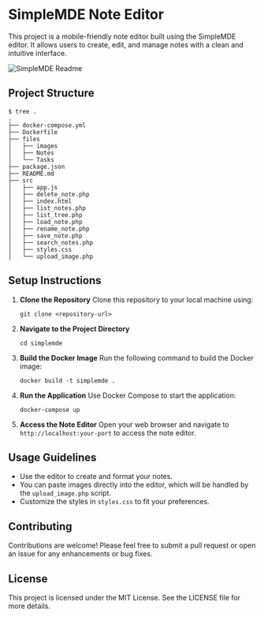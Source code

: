 # SimpleMDE Note Editor

This project is a mobile-friendly note editor built using the SimpleMDE editor. It allows users to create, edit, and manage notes with a clean and intuitive interface.

![SimpleMDE Readme](https://github.com/user-attachments/assets/0a2e18d7-d642-44b2-830f-ab205b60fbb4)

## Project Structure

```
$ tree .
.
├── docker-compose.yml
├── Dockerfile
├── files
│   ├── images
│   ├── Notes
│   └── Tasks
├── package.json
├── README.md
├── src
│   ├── app.js
│   ├── delete_note.php
│   ├── index.html
│   ├── list_notes.php
│   ├── list_tree.php
│   ├── load_note.php
│   ├── rename_note.php
│   ├── save_note.php
│   ├── search_notes.php
│   ├── styles.css
│   └── upload_image.php
```

## Setup Instructions

1. **Clone the Repository**
   Clone this repository to your local machine using:
   ```
   git clone <repository-url>
   ```

2. **Navigate to the Project Directory**
   ```
   cd simplemde
   ```

3. **Build the Docker Image**
   Run the following command to build the Docker image:
   ```
   docker build -t simplemde .
   ```

4. **Run the Application**
   Use Docker Compose to start the application:
   ```
   docker-compose up
   ```

5. **Access the Note Editor**
   Open your web browser and navigate to `http://localhost:your-port` to access the note editor.

## Usage Guidelines

- Use the editor to create and format your notes.
- You can paste images directly into the editor, which will be handled by the `upload_image.php` script.
- Customize the styles in `styles.css` to fit your preferences.

## Contributing

Contributions are welcome! Please feel free to submit a pull request or open an issue for any enhancements or bug fixes.

## License

This project is licensed under the MIT License. See the LICENSE file for more details.
